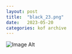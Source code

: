 ```yaml
---
layout:	post
title:	"black_23.png"
date:	2023-05-20
categories:	kof archive
---
```


![Image Alt](https://k0f.github.io/assets/black_23.png)